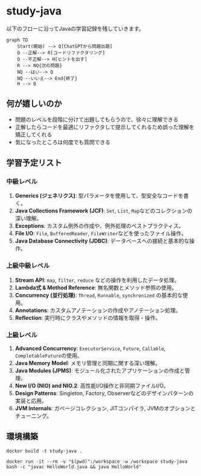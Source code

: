 # study-java
以下のフローに沿ってJavaの学習記録を残していきます。
```mermaid
graph TD
    Start(開始) --> Q[ChatGPTから問題出題]
    Q --正解--> R[コードリファクタリング]
    Q --不正解--> H[ヒントを出す]
    R --> NQ{次の問題}
    NQ --はい--> Q
    NQ --いいえ--> End{終了}
    H --> Q

```

## 何が嬉しいのか
- 問題のレベルを段階に分けて出題してもらうので、徐々に理解できる
- 正解したらコードを最適にリファクタして提示してくれるため誤った理解を矯正してくれる
- 気になったところは何度でも質問できる

## 学習予定リスト

### 中級レベル

1. **Generics (ジェネリクス)**: 型パラメータを使用して、型安全なコードを書く。
2. **Java Collections Framework (JCF)**: `Set`, `List`, `Map`などのコレクションの深い理解。
3. **Exceptions**: カスタム例外の作成や、例外処理のベストプラクティス。
4. **File I/O**: `File`, `BufferedReader`, `FileWriter`などを使ったファイル操作。
5. **Java Database Connectivity (JDBC)**: データベースへの接続と基本的な操作。

### 上級中級レベル

1. **Stream API**: `map`, `filter`, `reduce` などの操作を利用したデータ処理。
2. **Lambda式 & Method Reference**: 無名関数とメソッド参照の使用。
3. **Concurrency (並行処理)**: `Thread`, `Runnable`, `synchronized` の基本的な使用。
4. **Annotations**: カスタムアノテーションの作成やアノテーション処理。
5. **Reflection**: 実行時にクラスやメソッドの情報を取得・操作。

### 上級レベル

1. **Advanced Concurrency**: `ExecutorService`, `Future`, `Callable`, `CompletableFuture`の使用。
2. **Java Memory Model**: メモリ管理と同期に関する深い理解。
3. **Java Modules (JPMS)**: モジュール化されたアプリケーションの作成と管理。
4. **New I/O (NIO) and NIO.2**: 高性能I/O操作と非同期ファイルI/O。
5. **Design Patterns**: Singleton, Factory, Observerなどのデザインパターンの実装と応用。
6. **JVM Internals**: ガベージコレクション, JITコンパイラ, JVMのオプションとチューニング。

## 環境構築

```
docker build -t study-java .
```

```
docker run -it --rm -v "$(pwd)":/workspace -w /workspace study-java bash -c "javac HelloWorld.java && java HelloWorld"
```
